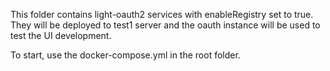 This folder contains light-oauth2 services with enableRegistry set to true. They will be deployed to test1 server and the oauth instance will be used to test the UI development.

To start, use the docker-compose.yml in the root folder.
